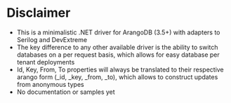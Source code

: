 # Disclaimer
- This is a minimalistic .NET driver for ArangoDB (3.5+) with adapters to Serilog and DevExtreme
- The key difference to any other available driver is the ability to switch databases on a per request basis, which allows for easy database per tenant deployments
- Id, Key, From, To properties will always be translated to their respective arango form (_id, _key, _from, _to), which allows to construct updates from anonymous types
- No documentation or samples yet
